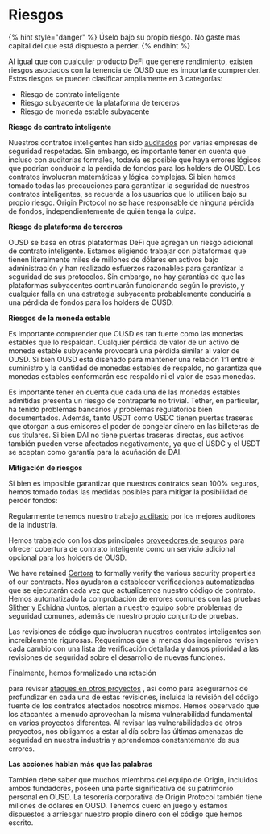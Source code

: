 # Riesgos

{% hint style="danger" %}
Úselo bajo su propio riesgo. No gaste más capital del que está dispuesto a perder.
{% endhint %}

Al igual que con cualquier producto DeFi que genere rendimiento, existen riesgos asociados con la tenencia de OUSD que es importante comprender. Estos riesgos se pueden clasificar ampliamente en 3 categorías:

* Riesgo de contrato inteligente
* Riesgo subyacente de la plataforma de terceros
* Riesgo de moneda estable subyacente

**Riesgo de contrato inteligente**

Nuestros contratos inteligentes han sido [auditados](audits.md) por varias empresas de seguridad respetadas. Sin embargo, es importante tener en cuenta que incluso con auditorías formales, todavía es posible que haya errores lógicos que podrían conducir a la pérdida de fondos para los holders de OUSD. Los contratos involucran matemáticas y lógica complejas. Si bien hemos tomado todas las precauciones para garantizar la seguridad de nuestros contratos inteligentes, se recuerda a los usuarios que lo utilicen bajo su propio riesgo. Origin Protocol no se hace responsable de ninguna pérdida de fondos, independientemente de quién tenga la culpa.

**Riesgo de plataforma de terceros**

OUSD se basa en otras plataformas DeFi que agregan un riesgo adicional de contrato inteligente. Estamos eligiendo trabajar con plataformas que tienen literalmente miles de millones de dólares en activos bajo administración y han realizado esfuerzos razonables para garantizar la seguridad de sus protocolos. Sin embargo, no hay garantías de que las plataformas subyacentes continuarán funcionando según lo previsto, y cualquier falla en una estrategia subyacente probablemente conduciría a una pérdida de fondos para los holders de OUSD.

**Riesgos de la moneda estable**

Es importante comprender que OUSD es tan fuerte como las monedas estables que lo respaldan. Cualquier pérdida de valor de un activo de moneda estable subyacente provocará una pérdida similar al valor de OUSD. Si bien OUSD está diseñado para mantener una relación 1:1 entre el suministro y la cantidad de monedas estables de respaldo, no garantiza qué monedas estables conformarán ese respaldo ni el valor de esas monedas.

Es importante tener en cuenta que cada una de las monedas estables admitidas presenta un riesgo de contraparte no trivial. Tether, en particular, ha tenido problemas bancarios y problemas regulatorios bien documentados. Además, tanto USDT como USDC tienen puertas traseras que otorgan a sus emisores el poder de congelar dinero en las billeteras de sus titulares. Si bien DAI no tiene puertas traseras directas, sus activos también pueden verse afectados negativamente, ya que el USDC y el USDT se aceptan como garantía para la acuñación de DAI.

**Mitigación de riesgos**

Si bien es imposible garantizar que nuestros contratos sean 100% seguros, hemos tomado todas las medidas posibles para mitigar la posibilidad de perder fondos:

Regularmente tenemos nuestro trabajo [auditado](audits.md) por los mejores auditores de la industria.

Hemos trabajado con los dos principales [proveedores de seguros](insurance.md) para ofrecer cobertura de contrato inteligente como un servicio adicional opcional para los holders de OUSD.

We have retained [Certora](https://www.certora.com) to formally verify the various security properties of our contracts. Nos ayudaron a establecer verificaciones automatizadas que se ejecutarán cada vez que actualicemos nuestro código de contrato. Hemos automatizado la comprobación de errores comunes con las pruebas [Slither](https://github.com/crytic/slither) y [Echidna](https://github.com/crytic/echidna) Juntos, alertan a nuestro equipo sobre problemas de seguridad comunes, además de nuestro propio conjunto de pruebas.

Las revisiones de código que involucran nuestros contratos inteligentes son increíblemente rigurosas. Requerimos que al menos dos ingenieros revisen cada cambio con una lista de verificación detallada y damos prioridad a las revisiones de seguridad sobre el desarrollo de nuevas funciones.

Finalmente, hemos formalizado una rotación</a>

para revisar [ataques en otros proyectos](https://github.com/OriginProtocol/security/tree/master/incidents) , así como para asegurarnos de profundizar en cada una de estas revisiones, incluida la revisión del código fuente de los contratos afectados nosotros mismos. Hemos observado que los atacantes a menudo aprovechan la misma vulnerabilidad fundamental en varios proyectos diferentes. Al revisar las vulnerabilidades de otros proyectos, nos obligamos a estar al día sobre las últimas amenazas de seguridad en nuestra industria y aprendemos constantemente de sus errores.</p> 

**Las acciones hablan más que las palabras**

También debe saber que muchos miembros del equipo de Origin, incluidos ambos fundadores, poseen una parte significativa de su patrimonio personal en OUSD. La tesorería corporativa de Origin Protocol también tiene millones de dólares en OUSD. Tenemos cuero en juego y estamos dispuestos a arriesgar nuestro propio dinero con el código que hemos escrito.

